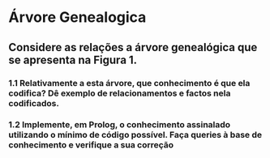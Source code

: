 # Árvore Genealogica
## Considere as relações a árvore genealógica que se apresenta na Figura 1. 
### 1.1 Relativamente a esta árvore, que conhecimento é que ela codifica? Dê exemplo de relacionamentos e factos nela codificados.
### 1.2 Implemente, em Prolog, o conhecimento assinalado utilizando o mínimo de código possível. Faça queries à base de conhecimento e verifique a sua correção
